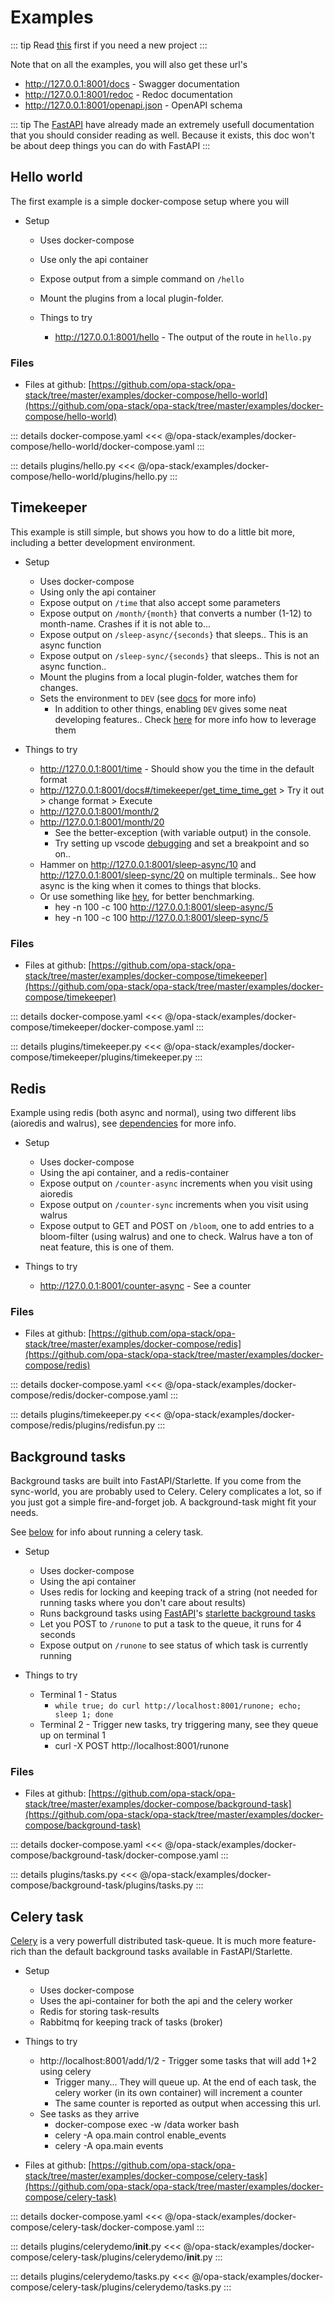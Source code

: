 # Examples

::: tip
Read [this](./new-project) first if you need a new project
:::

Note that on all the examples, you will also get these url's

* http://127.0.0.1:8001/docs - Swagger documentation
* http://127.0.0.1:8001/redoc - Redoc documentation
* http://127.0.0.1:8001/openapi.json - OpenAPI schema

::: tip
The [FastAPI](https://fastapi.tiangolo.com/) have already made an extremely usefull documentation that you should consider reading as well.
Because it exists, this doc won't be about deep things you can do with FastAPI
:::

## Hello world

The first example is a simple docker-compose setup where you will

* Setup
  * Uses docker-compose
  * Use only the api container
  * Expose output from a simple command on `/hello`
  * Mount the plugins from a local plugin-folder.

  * Things to try
    * http://127.0.0.1:8001/hello - The output of the route in `hello.py`

### Files

* Files at github: [https://github.com/opa-stack/opa-stack/tree/master/examples/docker-compose/hello-world](https://github.com/opa-stack/opa-stack/tree/master/examples/docker-compose/hello-world)

::: details docker-compose.yaml
<<< @/opa-stack/examples/docker-compose/hello-world/docker-compose.yaml
:::

::: details plugins/hello.py
<<< @/opa-stack/examples/docker-compose/hello-world/plugins/hello.py
:::

## Timekeeper

This example is still simple, but shows you how to do a little bit more, including a better development environment.

* Setup
  * Uses docker-compose
  * Using only the api container
  * Expose output on `/time` that also accept some parameters
  * Expose output on `/month/{month}` that converts a number (1-12) to month-name. Crashes if it is not able to...
  * Expose output on `/sleep-async/{seconds}` that sleeps.. This is an async function
  * Expose output on `/sleep-sync/{seconds}` that sleeps.. This is not an async function..
  * Mount the plugins from a local plugin-folder, watches them for changes.
  * Sets the environment to `DEV` (see [docs](api/configuration.html#dev) for more info)
    * In addition to other things, enabling `DEV` gives some neat developing features.. Check [here](development.html#development-mode-env-dev) for more info how to leverage them

* Things to try
  * http://127.0.0.1:8001/time - Should show you the time in the default format
  * http://127.0.0.1:8001/docs#/timekeeper/get_time_time_get > Try it out > change format > Execute
  * http://127.0.0.1:8001/month/2
  * http://127.0.0.1:8001/month/20
    * See the better-exception (with variable output) in the console.
    * Try setting up vscode [debugging](development.html#PTVSD) and set a breakpoint and so on..
  * Hammer on http://127.0.0.1:8001/sleep-async/10 and http://127.0.0.1:8001/sleep-sync/20 on multiple terminals.. See how async is the king when it comes to things that blocks.
  * Or use something like [hey](https://github.com/rakyll/hey), for better benchmarking.
    * hey -n 100 -c 100 http://127.0.0.1:8001/sleep-async/5
    * hey -n 100 -c 100 http://127.0.0.1:8001/sleep-sync/5

### Files

* Files at github: [https://github.com/opa-stack/opa-stack/tree/master/examples/docker-compose/timekeeper](https://github.com/opa-stack/opa-stack/tree/master/examples/docker-compose/timekeeper)

::: details docker-compose.yaml
<<< @/opa-stack/examples/docker-compose/timekeeper/docker-compose.yaml
:::

::: details plugins/timekeeper.py
<<< @/opa-stack/examples/docker-compose/timekeeper/plugins/timekeeper.py
:::

## Redis

Example using redis (both async and normal), using two different libs (aioredis and walrus), see [dependencies](./optional-components-reference.html#redis) for more info.

* Setup
  * Uses docker-compose
  * Using the api container, and a redis-container
  * Expose output on `/counter-async` increments when you visit using aioredis
  * Expose output on `/counter-sync` increments when you visit using walrus
  * Expose output to GET and POST on `/bloom`, one to add entries to a bloom-filter (using walrus) and one to check. Walrus have a ton of neat feature, this is one of them.

* Things to try
  * http://127.0.0.1:8001/counter-async - See a counter

### Files

* Files at github: [https://github.com/opa-stack/opa-stack/tree/master/examples/docker-compose/redis](https://github.com/opa-stack/opa-stack/tree/master/examples/docker-compose/redis)

::: details docker-compose.yaml
<<< @/opa-stack/examples/docker-compose/redis/docker-compose.yaml
:::

::: details plugins/timekeeper.py
<<< @/opa-stack/examples/docker-compose/redis/plugins/redisfun.py
:::

## Background tasks

Background tasks are built into FastAPI/Starlette. If you come from the sync-world, you are probably used to Celery.
Celery complicates a lot, so if you just got a simple fire-and-forget job. A background-task might fit your needs.

See [below](#celery-task) for info about running a celery task.

* Setup
  * Uses docker-compose
  * Using the api container
  * Uses redis for locking and keeping track of a string (not needed for running tasks where you don't care about results)
  * Runs background tasks using [FastAPI](https://fastapi.tiangolo.com/tutorial/background-tasks/)'s [starlette background tasks](https://www.starlette.io/background/)
  * Let you POST to `/runone` to put a task to the queue, it runs for 4 seconds
  * Expose output on `/runone` to see status of which task is currently running

* Things to try
  * Terminal 1 - Status
    * `while true; do curl http://localhost:8001/runone; echo; sleep 1; done`
  * Terminal 2 - Trigger new tasks, try triggering many, see they queue up on terminal 1
    * curl -X POST http://localhost:8001/runone

### Files

* Files at github: [https://github.com/opa-stack/opa-stack/tree/master/examples/docker-compose/background-task](https://github.com/opa-stack/opa-stack/tree/master/examples/docker-compose/background-task)

::: details docker-compose.yaml
<<< @/opa-stack/examples/docker-compose/background-task/docker-compose.yaml
:::

::: details plugins/tasks.py
<<< @/opa-stack/examples/docker-compose/background-task/plugins/tasks.py
:::

## Celery task

[Celery](http://www.celeryproject.org/) is a very powerfull distributed task-queue. It is much more feature-rich than the default background tasks available in FastAPI/Starlette.

* Setup
  * Uses docker-compose
  * Uses the api-container for both the api and the celery worker
  * Redis for storing task-results
  * Rabbitmq for keeping track of tasks (broker)

* Things to try
  * http://localhost:8001/add/1/2 - Trigger some tasks that will add 1+2 using celery
    * Trigger many... They will queue up. At the end of each task, the celery worker (in its own container) will increment a counter
    * The same counter is reported as output when accessing this url.
  * See tasks as they arrive
    * docker-compose exec -w /data worker bash
    * celery -A opa.main control enable_events
    * celery -A opa.main events


* Files at github: [https://github.com/opa-stack/opa-stack/tree/master/examples/docker-compose/celery-task](https://github.com/opa-stack/opa-stack/tree/master/examples/docker-compose/celery-task)

::: details docker-compose.yaml
<<< @/opa-stack/examples/docker-compose/celery-task/docker-compose.yaml
:::

::: details plugins/celerydemo/__init__.py
<<< @/opa-stack/examples/docker-compose/celery-task/plugins/celerydemo/__init__.py
:::

::: details plugins/celerydemo/tasks.py
<<< @/opa-stack/examples/docker-compose/celery-task/plugins/celerydemo/tasks.py
:::
